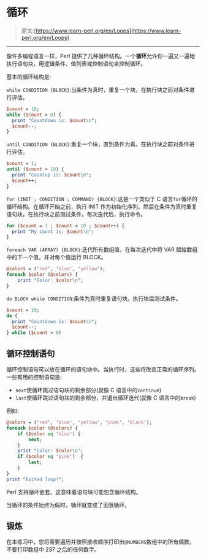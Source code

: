 # 循环

> 原文:[https://www.learn-perl.org/en/Loops](https://www.learn-perl.org/en/Loops)

* * *

像许多编程语言一样，Perl 提供了几种循环结构。一个**循环**允许你一遍又一遍地执行语句块，用逻辑条件、值列表或控制语句来控制循环。

基本的循环结构是:

`while CONDITION {BLOCK}`:当条件为真时，重复一个块。在执行块之前对条件进行评估。

```perl
$count = 10;
while ($count > 0) {
  print "Countdown is: $count\n";
  $count--;
} 
```

`until CONDITION {BLOCK}`:重复一个块，直到条件为真。在执行块之前对条件进行评估。

```perl
$count = 1;
until ($count > 10) {
  print "Countup is: $count\n";
  $count++;
} 
```

`for (INIT ; CONDITION ; COMMAND) {BLOCK}`:这是一个类似于 C 语言`for`循环的循环结构。在循环开始之前，执行 INIT 作为初始化序列。然后在条件为真时重复语句块。在执行块之前测试条件。每次迭代后，执行命令。

```perl
for ($count = 1 ; $count < 10 ; $count++) {
  print "My count is: $count\n";
} 
```

`foreach VAR (ARRAY) {BLOCK}`:迭代所有数组值，在每次迭代中将 VAR 赋给数组中的下一个值，并对每个值运行 BLOCK。

```perl
@colors = ('red', 'blue', 'yellow');
foreach $color (@colors) {
    print "Color: $color\n";
} 
```

`do BLOCK while CONDITION`:条件为真时重复语句块。执行块后测试条件。

```perl
$count = 10;
do {
  print "Countdown is: $count\n";
  $count--;
} while ($count > 0) 
```

## 循环控制语句

循环控制语句可以放在循环的语句块中。当执行时，这些将改变正常的循环序列。一些有用的控制语句是:

*   `next`使循环跳过语句块的剩余部分(就像 C 语言中的`continue`)
*   `last`使循环跳过语句块的剩余部分，并退出循环迭代(就像 C 语言中的`break`)

例如:

```perl
@colors = ('red', 'blue', 'yellow', 'pink', 'black');
foreach $color (@colors) {
    if ($color eq 'blue') {
        next;
    }
    print "Color: $color\n";
    if ($color eq 'pink')  {
        last;
    }
}
print "Exited loop!"; 
```

Perl 支持循环嵌套。这意味着语句块可能包含循环结构。

当循环的条件始终为假时，循环就变成了无限循环。

## 锻炼

在本练习中，您将需要遍历并按照接收顺序打印出`@NUMBERS`数组中的所有偶数。不要打印数组中 237 之后的任何数字。